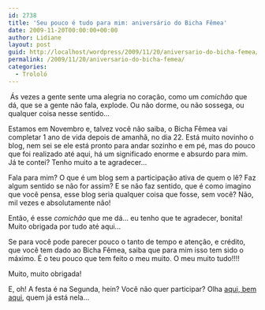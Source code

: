 ```yaml
---
id: 2738
title: 'Seu pouco é tudo para mim: aniversário do Bicha Fêmea'
date: 2009-11-20T00:00:00+00:00
author: Lidiane
layout: post
guid: http://localhost/wordpress/2009/11/20/aniversario-do-bicha-femea/
permalink: /2009/11/20/aniversario-do-bicha-femea/
categories:
  - Trololó
---
```

 Ás vezes a gente sente uma alegria no coração, como um _comichão_ que dá, que se a gente não fala, explode. Ou não dorme, ou não sossega, ou qualquer coisa nesse sentido…

Estamos em Novembro e, talvez você não saiba, o Bicha Fêmea vai completar 1 ano de vida depois de amanhã, no dia 22. Está muito novinho o blog, nem sei se ele está pronto para andar sozinho e em pé, mas do pouco que foi realizado até aqui, há um significado enorme e absurdo para mim. Já te contei? Tenho muito a te agradecer…

Fala para mim? O que é um blog sem a participação ativa de quem o lê? Faz algum sentido se não for assim? E se não faz sentido, que é como imagino que você pensa, esse blog seria qualquer coisa que fosse, sem você? Não, mil vezes e absolutamente não!

Então, é esse _comichão_ que me dá… eu tenho que te agradecer, bonita! Muito obrigada por tudo até aqui…

Se para você pode parecer pouco o tanto de tempo e atenção, e crédito, que você tem dado ao Bicha Fêmea, saiba que para mim isso tem sido o máximo. É o teu pouco que tem feito o meu muito. O meu muito tudo!!!!

Muito, muito obrigada!

E, oh! A festa é na Segunda, hein? Você não quer participar? Olha <a href="http://www.trololodemulher.com.br/2009/11/06/comemorao-vista-no-bicha-fmea/" target="_self">aqui, bem aqui</a>, quem já está nela&#8230;